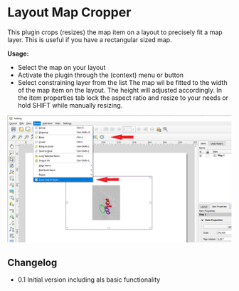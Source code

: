 

# Layout Map Cropper
This plugin crops (resizes) the map item on a layout to precisely fit a map layer.
This is useful if you have a rectangular sized map.

__Usage:__
* Select the map on your layout
* Activate the plugin through the (context) menu or button
* Select constraining layer from the list
The map wil be fitted to the width of the map item on the layout. The height will adjusted accordingly.
In the item properties tab lock the aspect ratio and resize to your needs or hold SHIFT while manually resizing.

![How to use](/help/help_actions.png)

## Changelog
* 0.1 Initial version including als basic functionality